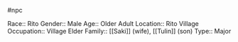 #npc 

Race:: Rito
Gender:: Male
Age:: Older Adult
Location:: Rito Village
Occupation:: Village Elder
Family:: [[Saki]] (wife), [[Tulin]] (son)
Type:: Major

